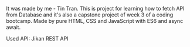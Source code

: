 It was made by me - Tin Tran. This is project for learning how to fetch API from Database and it's also a capstone project of week 3 of a coding bootcamp.
Made by pure HTML, CSS and JavaScript with ES6 and async await.

Used API: Jikan REST API